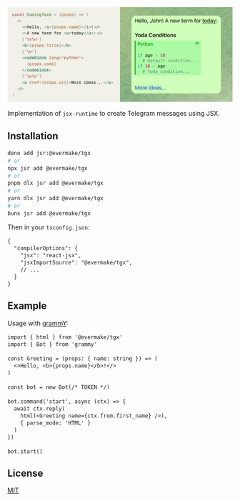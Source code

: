 ![tgx](tgx.png)

Implementation of `jsx-runtime` to create Telegram messages using JSX.

## Installation

```sh
deno add jsr:@evermake/tgx
# or
npx jsr add @evermake/tgx
# or
pnpm dlx jsr add @evermake/tgx
# or
yarn dlx jsr add @evermake/tgx
# or
bunx jsr add @evermake/tgx
```

Then in your `tsconfig.json`:

```jsonc
{
  "compilerOptions": {
    "jsx": "react-jsx",
    "jsxImportSource": "@evermake/tgx",
    // ...
  }
}
```

## Example

Usage with [grammY](https://grammy.dev):

```tsx
import { html } from '@evermake/tgx'
import { Bot } from 'grammy'

const Greeting = (props: { name: string }) => (
  <>Hello, <b>{props.name}</b>!</>
)

const bot = new Bot(/* TOKEN */)

bot.command('start', async (ctx) => {
  await ctx.reply(
    html(<Greeting name={ctx.from.first_name} />),
    { parse_mode: 'HTML' }
  )
})

bot.start()
```

## License

[MIT](./LICENSE)
